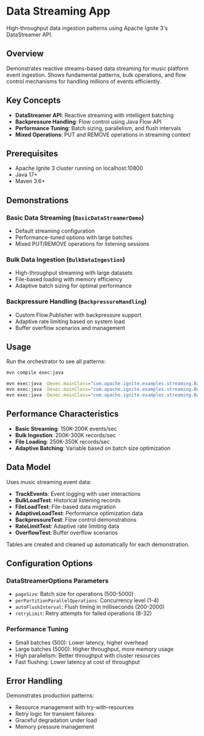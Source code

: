 # Data Streaming App

High-throughput data ingestion patterns using Apache Ignite 3's DataStreamer API.

## Overview

Demonstrates reactive streams-based data streaming for music platform event ingestion. Shows fundamental patterns, bulk operations, and flow control mechanisms for handling millions of events efficiently.

## Key Concepts

- **DataStreamer API**: Reactive streaming with intelligent batching
- **Backpressure Handling**: Flow control using Java Flow API
- **Performance Tuning**: Batch sizing, parallelism, and flush intervals
- **Mixed Operations**: PUT and REMOVE operations in streaming context

## Prerequisites

- Apache Ignite 3 cluster running on localhost:10800
- Java 17+
- Maven 3.6+

## Demonstrations

### Basic Data Streaming (`BasicDataStreamerDemo`)
- Default streaming configuration
- Performance-tuned options with large batches
- Mixed PUT/REMOVE operations for listening sessions

### Bulk Data Ingestion (`BulkDataIngestion`) 
- High-throughput streaming with large datasets
- File-based loading with memory efficiency
- Adaptive batch sizing for optimal performance

### Backpressure Handling (`BackpressureHandling`)
- Custom Flow.Publisher with backpressure support
- Adaptive rate limiting based on system load
- Buffer overflow scenarios and management

## Usage

Run the orchestrator to see all patterns:
```bash
mvn compile exec:java
```

```bash
mvn exec:java -Dexec.mainClass="com.apache.ignite.examples.streaming.BasicDataStreamerDemo"
mvn exec:java -Dexec.mainClass="com.apache.ignite.examples.streaming.BulkDataIngestion"  
mvn exec:java -Dexec.mainClass="com.apache.ignite.examples.streaming.BackpressureHandling"
```

## Performance Characteristics

- **Basic Streaming**: 150K-200K events/sec
- **Bulk Ingestion**: 200K-300K records/sec  
- **File Loading**: 250K-350K records/sec
- **Adaptive Batching**: Variable based on batch size optimization

## Data Model

Uses music streaming event data:
- **TrackEvents**: Event logging with user interactions
- **BulkLoadTest**: Historical listening records
- **FileLoadTest**: File-based data migration
- **AdaptiveLoadTest**: Performance optimization data
- **BackpressureTest**: Flow control demonstrations
- **RateLimitTest**: Adaptive rate limiting data
- **OverflowTest**: Buffer overflow scenarios

Tables are created and cleaned up automatically for each demonstration.

## Configuration Options

### DataStreamerOptions Parameters
- `pageSize`: Batch size for operations (500-5000)
- `perPartitionParallelOperations`: Concurrency level (1-4)
- `autoFlushInterval`: Flush timing in milliseconds (200-2000)
- `retryLimit`: Retry attempts for failed operations (8-32)

### Performance Tuning
- Small batches (500): Lower latency, higher overhead
- Large batches (5000): Higher throughput, more memory usage
- High parallelism: Better throughput with cluster resources
- Fast flushing: Lower latency at cost of throughput

## Error Handling

Demonstrates production patterns:
- Resource management with try-with-resources
- Retry logic for transient failures
- Graceful degradation under load
- Memory pressure management